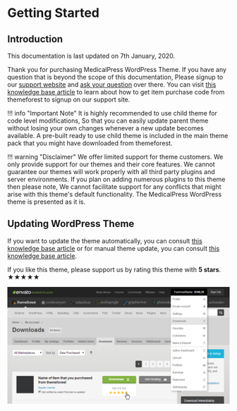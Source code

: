 # Getting Started

## Introduction

This documentation is last updated on 7th January, 2020.

Thank you for purchasing MedicalPress WordPress Theme. If you have any question that is beyond the scope of this documentation, Please signup to our [support website](https://support.inspirythemes.com/login-register/) and [ask your question](https://support.inspirythemes.com/ask-question/) over there. 
You can visit [this knowledge base article](https://support.inspirythemes.com/knowledgebase/how-to-get-themeforest-item-purchase-code/) to learn about how to get item purchase code from themeforest to signup on our support site.

!!! info "Important Note"
    It is highly recommended to use child theme for code level modifications, So that you can easily update parent theme without losing your own changes whenever a new update becomes available. A pre-built ready to use child theme is included in the main theme pack that you might have downloaded from themeforest.
    
!!! warning "Disclaimer"
    We offer limited support for theme customers. We only provide support for our themes and their core features. 
    We cannot guarantee our themes will work properly with all third party plugins and server environments. 
    If you plan on adding numerous plugins to this theme then please note, We cannot facilitate support for any conflicts that might arise with this theme's default functionality. 
    The MedicalPress WordPress theme is presented as it is.
    
## Updating WordPress Theme

If you want to update the theme automatically, you can consult [this knowledge base article](https://support.inspirythemes.com/knowledgebase/update-theme-using-envato-wordpress-toolkit/) or for manual theme update, you can consult [this knowledge base article](https://support.inspirythemes.com/knowledgebase/better-way-to-update-wordpress-theme/).

If you like this theme, please support us by rating this theme with **5 stars**. &bigstar;&bigstar;&bigstar;&bigstar;&bigstar; 

![How to rate?](images/how-to-rate-theme.png)